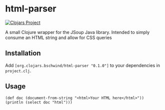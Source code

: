 # html-parser
[![Clojars Project](http://clojars.org/org.clojars.bschwind/html-parser/latest-version.svg)](http://clojars.org/org.clojars.bschwind/html-parser)

A small Clojure wrapper for the JSoup Java library. Intended to simply consume an HTML string and allow for CSS queries

Installation
------------
Add `[org.clojars.bschwind/html-parser "0.1.0"]` to your dependencies in `project.clj`.

Usage
-----
```
(def doc (document-from-string "<html>Your HTML here</html>"))
(println (select doc "html")))
``` 
